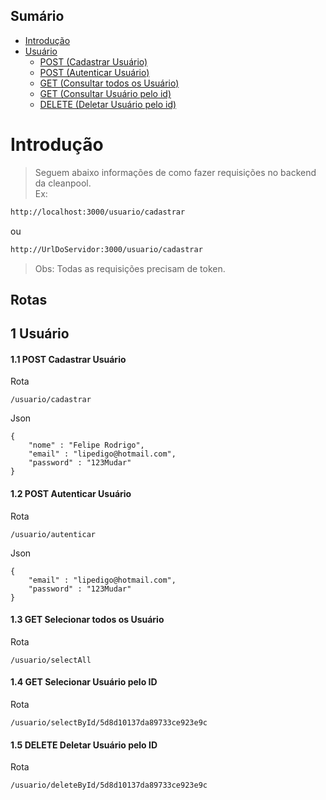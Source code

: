 ## Sumário
<!--ts-->
* [Introdução](#Introdução)
* [Usuário](#1-Usuário)
  * [POST (Cadastrar Usuário)](#11-POST-Cadastrar-Usuário)
  * [POST (Autenticar Usuário)](#12-POST-Autenticar-Usuário)
  * [GET (Consultar todos os Usuário)](#13-GET-Selecionar-todos-os-Usuário)
  * [GET (Consultar Usuário pelo id)](#14-GET-Selecionar-Usuário-pelo-ID)
  * [DELETE (Deletar Usuário pelo id)](#15-DELETE-Deletar-Usuário-pelo-ID)

Introdução 
========
> Seguem abaixo informações de como fazer requisições no backend da cleanpool.  
Ex: 
```sh
http://localhost:3000/usuario/cadastrar
```
ou
```sh
http://UrlDoServidor:3000/usuario/cadastrar
```
> Obs: Todas as requisições precisam de token.
## Rotas
## 1 Usuário
#### 1.1 POST Cadastrar Usuário
Rota
```
/usuario/cadastrar
```
Json
```
{
	"nome" : "Felipe Rodrigo",
	"email" : "lipedigo@hotmail.com",
	"password" : "123Mudar"
}
```

#### 1.2 POST Autenticar Usuário
Rota
```
/usuario/autenticar
```
Json
```
{
	"email" : "lipedigo@hotmail.com",
	"password" : "123Mudar"
}
```

#### 1.3 GET Selecionar todos os Usuário
Rota
```
/usuario/selectAll
```
#### 1.4 GET Selecionar Usuário pelo ID
Rota
```
/usuario/selectById/5d8d10137da89733ce923e9c
```

#### 1.5 DELETE Deletar Usuário pelo ID
Rota
```
/usuario/deleteById/5d8d10137da89733ce923e9c
```